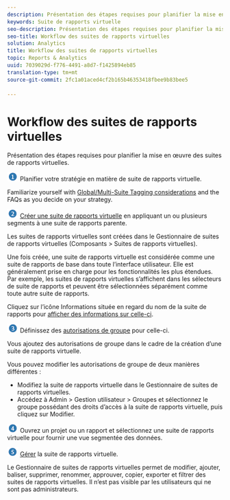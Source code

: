 ```yaml
---
description: Présentation des étapes requises pour planifier la mise en œuvre des suites de rapports virtuelles.
keywords: Suite de rapports virtuelle
seo-description: Présentation des étapes requises pour planifier la mise en œuvre des suites de rapports virtuelles.
seo-title: Workflow des suites de rapports virtuelles
solution: Analytics
title: Workflow des suites de rapports virtuelles
topic: Reports & Analytics
uuid: 7039029d-f776-4491-a8d7-f1425894eb85
translation-type: tm+mt
source-git-commit: 2fc1a01aced4cf2b165b46353418fbee9b83bee5

---
```



# Workflow des suites de rapports virtuelles

Présentation des étapes requises pour planifier la mise en œuvre des suites de rapports virtuelles.

![](assets/step1_icon.png) Planifier votre stratégie en matière de suite de rapports virtuelle.

Familiarize yourself with [Global/Multi-Suite Tagging considerations](/help/components/vrs/vrs-considerations.md) and the FAQs as you decide on your strategy.

![](assets/step2_icon.png) [Créer une suite de rapports virtuelle](/help/components/vrs/c-workflow-vrs/vrs-create.md) en appliquant un ou plusieurs segments à une suite de rapports parente.

Les suites de rapports virtuelles sont créées dans le Gestionnaire de suites de rapports virtuelles (Composants &gt; Suites de rapports virtuelles).

Une fois créée, une suite de rapports virtuelle est considérée comme une suite de rapports de base dans toute l’interface utilisateur. Elle est généralement prise en charge pour les fonctionnalités les plus étendues. Par exemple, les suites de rapports virtuelles s’affichent dans les sélecteurs de suite de rapports et peuvent être sélectionnées séparément comme toute autre suite de rapports.

Cliquez sur l’icône Informations située en regard du nom de la suite de rapports pour [afficher des informations sur celle-ci](/help/components/vrs/c-workflow-vrs/vrs-view.md).

![](assets/step3_icon.png) Définissez des [autorisations de groupe](/help/components/vrs/c-workflow-vrs/vrs-create.md) pour celle-ci.

Vous ajoutez des autorisations de groupe dans le cadre de la création d’une suite de rapports virtuelle.

Vous pouvez modifier les autorisations de groupe de deux manières différentes :

* Modifiez la suite de rapports virtuelle dans le Gestionnaire de suites de rapports virtuelles.
* Accédez à Admin &gt; Gestion utilisateur &gt; Groupes et sélectionnez le groupe possédant des droits d’accès à la suite de rapports virtuelle, puis cliquez sur Modifier.

![](assets/step4_icon.png) Ouvrez un projet ou un rapport et sélectionnez une suite de rapports virtuelle pour fournir une vue segmentée des données.

![](assets/step5_icon.png) [Gérer](/help/components/vrs/c-workflow-vrs/vrs-manage.md) la suite de rapports virtuelle.

Le Gestionnaire de suites de rapports virtuelles permet de modifier, ajouter, baliser, supprimer, renommer, approuver, copier, exporter et filtrer des suites de rapports virtuelles. Il n’est pas visible par les utilisateurs qui ne sont pas administrateurs.
